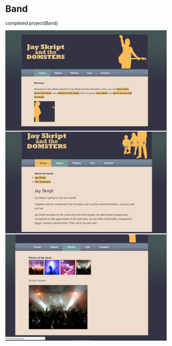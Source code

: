 # Band
completed project(Band)

![image](https://github.com/XiaoXuanDi/Band/raw/master/screenshots/index.png)
![image](https://github.com/XiaoXuanDi/Band/raw/master/screenshots/about.png)
![image](https://github.com/XiaoXuanDi/Band/raw/master/screenshots/photos.png)
